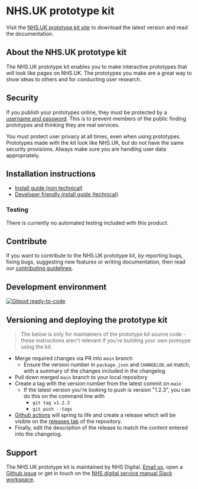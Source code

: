 # NHS.UK prototype kit

 Visit the <a href="http://nhsuk-prototype-kit.azurewebsites.net/docs">NHS.UK prototype kit site</a> to download the latest version and read the documentation.

## About the NHS.UK prototype kit

The NHS.UK prototype kit enables you to make interactive prototypes that will look like pages on NHS.UK. The prototypes you make are a great way to show ideas to others and for conducting user research.

## Security

If you publish your prototypes online, they must be protected by a <a href="http://nhsuk-prototype-kit.azurewebsites.net/docs/how-tos/heroku">username and password</a>. This is to prevent members of the public finding prototypes and thinking they are real services.

You must protect user privacy at all times, even when using prototypes. Prototypes made with the kit look like NHS.UK, but do not have the same security provisions. Always make sure you are handling user data appropriately.

## Installation instructions

- <a href="http://nhsuk-prototype-kit.azurewebsites.net/docs/install/simple">Install guide (non technical)</a>
- <a href="http://nhsuk-prototype-kit.azurewebsites.net/docs/install/advanced">Developer friendly install guide (technical)</a>

### Testing
There is currently no automated testing included with this product.

## Contribute

If you want to contribute to the NHS.UK prototype kit, by reporting bugs, fixing bugs, suggesting new features or writing documentation, then read our [contributing guidelines](CONTRIBUTING.md).

## Development environment

[![Gitpod ready-to-code](https://img.shields.io/badge/Gitpod-ready--to--code-blue?logo=gitpod)](https://gitpod.io/#https://github.com/nhsuk/nhsuk-prototype-kit)

## Versioning and deploying the prototype kit

> The below is only for maintainers of the prototype kit source code - these instructions aren't relevant if you're building your own protoype using the kit.

- Merge required changes via PR into `main` branch
  - Ensure the version number in `package.json` and `CHANGELOG.md` match, with a summary of the changes included in the changelog
- Pull down merged `main` branch to your local repository
- Create a tag with the version number from the latest commit on `main`
  - If the latest version you're looking to push is version "1.2.3", you can do this on the command line with
    - `git tag v1.2.3`
    - `git push --tags`
- [Github actions](https://github.com/nhsuk/nhsuk-prototype-kit/actions/workflows/release.yml) will spring to life and create a release which will be visible on the [releases tab](https://github.com/nhsuk/nhsuk-prototype-kit/releases) of the repository.
- Finally, edit the description of the release to match the content entered into the changelog.

## Support

The NHS.UK prototype kit is maintained by NHS Digital. [Email us](mailto:service-manual@nhs.net), open a [Github issue](https://github.com/nhsuk/nhsuk-prototype-kit/issues/new) or get in touch on the [NHS digital service manual Slack workspace](https://join.slack.com/t/nhs-service-manual/shared_invite/enQtNTIyOTEyNjU3NDkyLTk4NDQ3YzkwYzk1Njk5YjAxYTI5YTVkZmUxMGQ0ZjA3NjMyM2ZkNjBlMWMxODVjZjYzNzg1ZmU4MWY1NmE2YzE).

